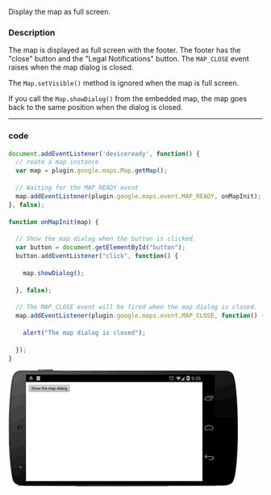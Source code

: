Display the map as full screen.

### Description
The map is displayed as full screen with the footer.
The footer has the "close" button and the "Legal Notifications" button.
The `MAP_CLOSE` event raises when the map dialog is closed.

The `Map.setVisible()` method is ignored when the map is full screen.

If you call the `Map.showDialog()` from the embedded map, the map goes back to the same position when the dialog is closed.

-----

### code
```js
document.addEventListener('deviceready', function() {
  // reate a map instance
  var map = plugin.google.maps.Map.getMap();

  // Waiting for the MAP_READY event
  map.addEventListener(plugin.google.maps.event.MAP_READY, onMapInit);
}, false);

function onMapInit(map) {

  // Show the map dialog when the button is clicked.
  var button = document.getElementById("button");
  button.addEventListener("click", function() {

    map.showDialog();

  }, false);

  // The MAP_CLOSE event will be fired when the map dialog is closed.
  map.addEventListener(plugin.google.maps.event.MAP_CLOSE, function() {

    alert("The map dialog is closed");

  });
}
```
![img](image.gif)
